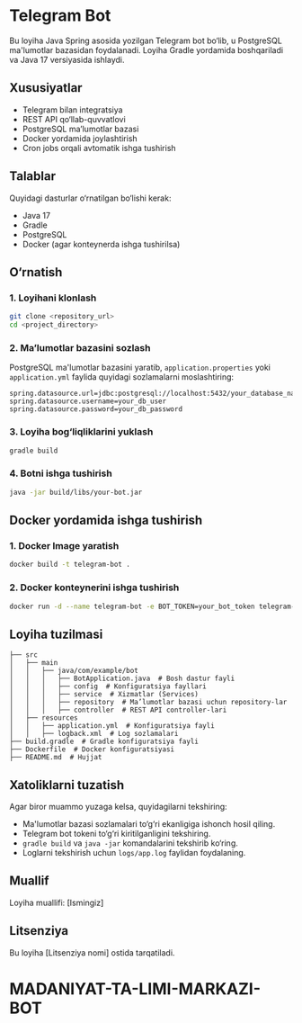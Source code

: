 # Telegram Bot

Bu loyiha Java Spring asosida yozilgan Telegram bot bo‘lib, u PostgreSQL ma'lumotlar bazasidan foydalanadi. Loyiha Gradle yordamida boshqariladi va Java 17 versiyasida ishlaydi.

## Xususiyatlar
- Telegram bilan integratsiya
- REST API qo‘llab-quvvatlovi
- PostgreSQL ma’lumotlar bazasi
- Docker yordamida joylashtirish
- Cron jobs orqali avtomatik ishga tushirish

## Talablar
Quyidagi dasturlar o‘rnatilgan bo‘lishi kerak:
- Java 17
- Gradle
- PostgreSQL
- Docker (agar konteynerda ishga tushirilsa)

## O‘rnatish

### 1. Loyihani klonlash
```sh
git clone <repository_url>
cd <project_directory>
```

### 2. Ma’lumotlar bazasini sozlash
PostgreSQL ma'lumotlar bazasini yaratib, `application.properties` yoki `application.yml` faylida quyidagi sozlamalarni moslashtiring:
```properties
spring.datasource.url=jdbc:postgresql://localhost:5432/your_database_name
spring.datasource.username=your_db_user
spring.datasource.password=your_db_password
```

### 3. Loyiha bog‘liqliklarini yuklash
```sh
gradle build
```

### 4. Botni ishga tushirish
```sh
java -jar build/libs/your-bot.jar
```

## Docker yordamida ishga tushirish

### 1. Docker Image yaratish
```sh
docker build -t telegram-bot .
```

### 2. Docker konteynerini ishga tushirish
```sh
docker run -d --name telegram-bot -e BOT_TOKEN=your_bot_token telegram-bot
```

## Loyiha tuzilmasi
```
├── src
│   ├── main
│   │   ├── java/com/example/bot
│   │   │   ├── BotApplication.java  # Bosh dastur fayli
│   │   │   ├── config  # Konfiguratsiya fayllari
│   │   │   ├── service  # Xizmatlar (Services)
│   │   │   ├── repository  # Ma’lumotlar bazasi uchun repository-lar
│   │   │   ├── controller  # REST API controller-lari
│   ├── resources
│   │   ├── application.yml  # Konfiguratsiya fayli
│   │   ├── logback.xml  # Log sozlamalari
├── build.gradle  # Gradle konfiguratsiya fayli
├── Dockerfile  # Docker konfiguratsiyasi
├── README.md  # Hujjat
```

## Xatoliklarni tuzatish
Agar biror muammo yuzaga kelsa, quyidagilarni tekshiring:
- Ma'lumotlar bazasi sozlamalari to‘g‘ri ekanligiga ishonch hosil qiling.
- Telegram bot tokeni to‘g‘ri kiritilganligini tekshiring.
- `gradle build` va `java -jar` komandalarini tekshirib ko‘ring.
- Loglarni tekshirish uchun `logs/app.log` faylidan foydalaning.

## Muallif
Loyiha muallifi: [Ismingiz]

## Litsenziya
Bu loyiha [Litsenziya nomi] ostida tarqatiladi.

# MADANIYAT-TA-LIMI-MARKAZI-BOT
